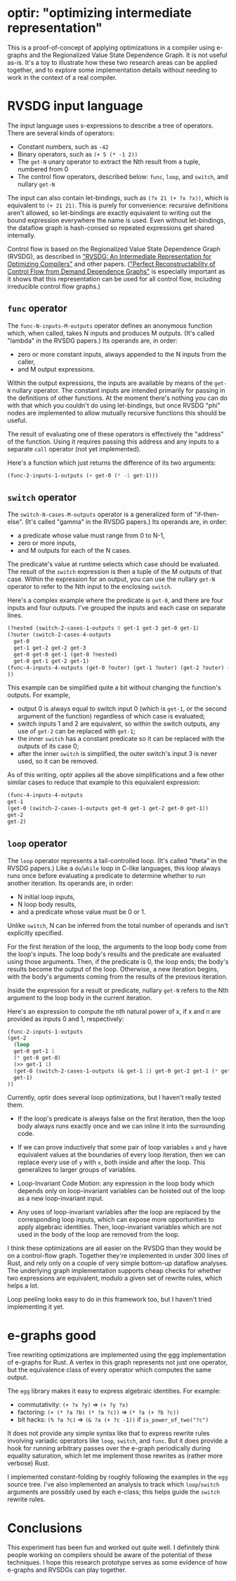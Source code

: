 # optir: "optimizing intermediate representation"

This is a proof-of-concept of applying optimizations in a compiler using
e-graphs and the Regionalized Value State Dependence Graph. It is not
useful as-is. It's a toy to illustrate how these two research areas can
be applied together, and to explore some implementation details without
needing to work in the context of a real compiler.

# RVSDG input language

The input language uses s-expressions to describe a tree of operators.
There are several kinds of operators:

- Constant numbers, such as `-42`
- Binary operators, such as `(+ 5 (* -1 2))`
- The `get-N` unary operator to extract the Nth result from a tuple,
  numbered from 0
- The control flow operators, described below: `func`, `loop`, and
  `switch`, and nullary `get-N`

The input can also contain let-bindings, such as `(?x 21 (+ ?x ?x))`,
which is equivalent to `(+ 21 21)`. This is purely for convenience:
recursive definitions aren't allowed, so let-bindings are exactly
equivalent to writing out the bound expression everywhere the name is
used. Even without let-bindings, the dataflow graph is hash-consed so
repeated expressions get shared internally.

Control flow is based on the Regionalized Value State Dependence Graph
(RVSDG), as described in ["RVSDG: An Intermediate Representation for
Optimizing Compilers"][rvsdg-2020] and other papers. (["Perfect
Reconstructability of Control Flow from Demand Dependence
Graphs"][control-flow] is especially important as it shows that this
representation can be used for all control flow, including irreducible
control flow graphs.)

[rvsdg-2020]: https://arxiv.org/abs/1912.05036
[control-flow]: https://citeseerx.ist.psu.edu/viewdoc/summary?doi=10.1.1.687.6305

## `func` operator

The `func-N-inputs-M-outputs` operator defines an anonymous function
which, when called, takes N inputs and produces M outputs. (It's called
"lambda" in the RVSDG papers.) Its operands are, in order:

- zero or more constant inputs, always appended to the N inputs from the
  caller,
- and M output expressions.

Within the output expressions, the inputs are available by means of the
`get-N` nullary operator. The constant inputs are intended primarily for
passing in the definitions of other functions. At the moment there's
nothing you can do with that which you couldn't do using let-bindings,
but once RVSDG "phi" nodes are implemented to allow mutually recursive
functions this should be useful.

The result of evaluating one of these operators is effectively the
"address" of the function. Using it requires passing this address and
any inputs to a separate `call` operator (not yet implemented).

Here's a function which just returns the difference of its two
arguments:

```lisp
(func-2-inputs-1-outputs (+ get-0 (* -1 get-1)))
```

## `switch` operator

The `switch-N-cases-M-outputs` operator is a generalized form of
"if-then-else". (It's called "gamma" in the RVSDG papers.) Its operands
are, in order:

- a predicate whose value must range from 0 to N-1,
- zero or more inputs,
- and M outputs for each of the N cases.

The predicate's value at runtime selects which case should be evaluated.
The result of the `switch` expression is then a tuple of the M outputs
of that case. Within the expression for an output, you can use the
nullary `get-N` operator to refer to the Nth input to the enclosing
`switch`.

Here's a complex example where the predicate is `get-0`, and there are
four inputs and four outputs. I've grouped the inputs and each case on
separate lines.

```lisp
(?nested (switch-2-cases-1-outputs 0 get-1 get-3 get-0 get-1)
(?outer (switch-2-cases-4-outputs
  get-0
  get-1 get-2 get-2 get-3
  get-0 get-0 get-1 (get-0 ?nested)
  get-0 get-1 get-2 get-1)
(func-4-inputs-4-outputs (get-0 ?outer) (get-1 ?outer) (get-2 ?outer) (get-3 ?outer))
))
```

This example can be simplified quite a bit without changing the
function's outputs. For example,

- output 0 is always equal to switch input 0 (which is `get-1`, or the
  second argument of the function) regardless of which case is
  evaluated;
- switch inputs 1 and 2 are equivalent, so within the switch outputs,
  any use of `get-2` can be replaced with `get-1`;
- the inner `switch` has a constant predicate so it can be replaced with
  the outputs of its case 0;
- after the inner `switch` is simplified, the outer switch's input 3 is
  never used, so it can be removed.

As of this writing, optir applies all the above simplifications and a
few other similar cases to reduce that example to this equivalent
expression:

```lisp
(func-4-inputs-4-outputs
get-1
(get-0 (switch-2-cases-1-outputs get-0 get-1 get-2 get-0 get-1))
get-2
get-2)
```

## `loop` operator

The `loop` operator represents a tail-controlled loop. (It's called
"theta" in the RVSDG papers.) Like a `do`/`while` loop in C-like
languages, this loop always runs once before evaluating a predicate to
determine whether to run another iteration. Its operands are, in order:

- N initial loop inputs,
- N loop body results,
- and a predicate whose value must be 0 or 1.

Unlike `switch`, N can be inferred from the total number of operands and
isn't explicitly specified.

For the first iteration of the loop, the arguments to the loop body come
from the loop's inputs. The loop body's results and the predicate are
evaluated using those arguments. Then, if the predicate is 0, the loop
ends; the body's results become the output of the loop. Otherwise, a new
iteration begins, with the body's arguments coming from the results of
the previous iteration.

Inside the expression for a result or predicate, nullary `get-N` refers
to the Nth argument to the loop body in the current iteration.

Here's an expression to compute the nth natural power of x, if x and n
are provided as inputs 0 and 1, respectively:

```lisp
(func-2-inputs-1-outputs
(get-2
  (loop
  get-0 get-1 1
  (* get-0 get-0)
  (>> get-1 1)
  (get-0 (switch-2-cases-1-outputs (& get-1 1) get-0 get-2 get-1 (* get-1 get-0)))
  get-1)
))
```

Currently, optir does several loop optimizations, but I haven't really
tested them.

- If the loop's predicate is always false on the first iteration, then
  the loop body always runs exactly once and we can inline it into the
  surrounding code.

- If we can prove inductively that some pair of loop variables `x` and
  `y` have equivalent values at the boundaries of every loop iteration,
  then we can replace every use of `y` with `x`, both inside and after
  the loop. This generalizes to larger groups of variables.

- Loop-Invariant Code Motion: any expression in the loop body which
  depends only on loop-invariant variables can be hoisted out of the
  loop as a new loop-invariant input.

- Any uses of loop-invariant variables after the loop are replaced by
  the corresponding loop inputs, which can expose more opportunities to
  apply algebraic identities. Then, loop-invariant variables which are
  not used in the body of the loop are removed from the loop.

I think these optimizations are all easier on the RVSDG than they would
be on a control-flow graph. Together they're implemented in under 300
lines of Rust, and rely only on a couple of very simple bottom-up
dataflow analyses. The underlying graph implementation supports cheap
checks for whether two expressions are equivalent, modulo a given set of
rewrite rules, which helps a lot.

Loop peeling looks easy to do in this framework too, but I haven't tried
implementing it yet.

# e-graphs good

Tree rewriting optimizations are implemented using the [egg][]
implementation of e-graphs for Rust. A vertex in this graph represents
not just one operator, but the equivalence class of every operator which
computes the same output.

[egg]: https://egraphs-good.github.io/

The `egg` library makes it easy to express algebraic identities. For
example:

- commutativity: `(+ ?x ?y)` &rArr; `(+ ?y ?x)`
- factoring: `(+ (* ?a ?b) (* ?a ?c))` &rArr; `(* ?a (+ ?b ?c))`
- bit hacks: `(% ?a ?c)` &rArr; `(& ?a (+ ?c -1))` if `is_power_of_two("?c")`

It does not provide any simple syntax like that to express rewrite rules
involving variadic operators like `loop`, `switch`, and `func`. But it
does provide a hook for running arbitrary passes over the e-graph
periodically during equality saturation, which let me implement those
rewrites as (rather more verbose) Rust.

I implemented constant-folding by roughly following the examples in the
`egg` source tree. I've also implemented an analysis to track which
`loop`/`switch` arguments are possibly used by each e-class; this helps
guide the `switch` rewrite rules.

# Conclusions

This experiment has been fun and worked out quite well. I definitely
think people working on compilers should be aware of the potential of
these techniques. I hope this research prototype serves as some evidence
of how e-graphs and RVSDGs can play together.
